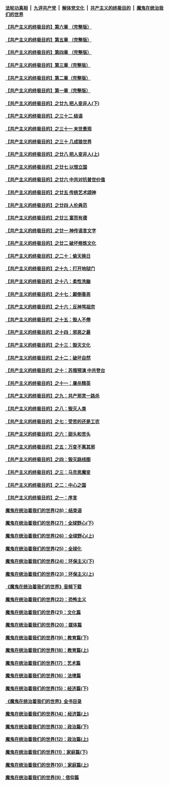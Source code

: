 

####  [法轮功真相](../../../../basic/blob/master/README.md?t=05220231) &nbsp;|&nbsp; [九评共产党](../../../../9ping.md/blob/master/README.md?t=05220231) &nbsp;|&nbsp; [解体党文化](../../../../jtdwh.md/blob/master/README.md?t=05220231)  &nbsp;|&nbsp; [共产主义的终极目的](../../../../gczydzjmd.md/blob/master/README.md?t=05220231) &nbsp;|&nbsp; [魔鬼在统治我们的世界](../../../../mgztzwmdsj.md/blob/master/README.md?t=05220231) 

#### [【共产主义的终极目的】第六章 （完整版）](../pages/nsc422/n11428913.md?t=05220231) 

#### [【共产主义的终极目的】第五章 （完整版）](../pages/nsc422/n11428912.md?t=05220231) 

#### [【共产主义的终极目的】第四章 （完整版）](../pages/nsc422/n11428907.md?t=05220231) 

#### [【共产主义的终极目的】第三章（完整版）](../pages/nsc422/n11428848.md?t=05220231) 

#### [【共产主义的终极目的】第二章（完整版）](../pages/nsc422/n11428831.md?t=05220231) 

#### [【共产主义的终极目的】第一章（完整版）](../pages/nsc422/n11417651.md?t=05220231) 

#### [【共产主义的终极目的】之廿九 把人变非人(下)](../pages/nsc422/n11344140.md?t=05220231) 

#### [【共产主义的终极目的】之三十二 结语](../pages/nsc422/n11360535.md?t=05220231) 

#### [【共产主义的终极目的】之三十一 末世景观](../pages/nsc422/n11351129.md?t=05220231) 

#### [【共产主义的终极目的】之三十 几成狼世界](../pages/nsc422/n11348280.md?t=05220231) 

#### [【共产主义的终极目的】之廿八 把人变非人(上)](../pages/nsc422/n11340492.md?t=05220231) 

#### [【共产主义的终极目的】之廿七 以恨立国](../pages/nsc422/n11336944.md?t=05220231) 

#### [【共产主义的终极目的】之廿六 中共对抗普世价值](../pages/nsc422/n11324785.md?t=05220231) 

#### [【共产主义的终极目的】之廿五 传统艺术颂神](../pages/nsc422/n11296396.md?t=05220231) 

#### [【共产主义的终极目的】之廿四 人伦典范](../pages/nsc422/n11296397.md?t=05220231) 

#### [【共产主义的终极目的】之廿三 富而有德](../pages/nsc422/n11283598.md?t=05220231) 

#### [【共产主义的终极目的】之廿一 神传语言文字](../pages/nsc422/n11263265.md?t=05220231) 

#### [【共产主义的终极目的】之廿二 破坏修炼文化](../pages/nsc422/n11245728.md?t=05220231) 

#### [【共产主义的终极目的】之二十：偷天换日](../pages/nsc422/n11238846.md?t=05220231) 

#### [【共产主义的终极目的】之十九：打开地狱门](../pages/nsc422/n11206376.md?t=05220231) 

#### [【共产主义的终极目的】之十八：柔性洗脑](../pages/nsc422/n11199994.md?t=05220231) 

#### [【共产主义的终极目的】之十七：颠倒善恶](../pages/nsc422/n11179782.md?t=05220231) 

#### [【共产主义的终极目的】之十六：反神骂祖宗](../pages/nsc422/n11166798.md?t=05220231) 

#### [【共产主义的终极目的】之十五：毁人不倦](../pages/nsc422/n11166792.md?t=05220231) 

#### [【共产主义的终极目的】之十四：邪恶之最](../pages/nsc422/n11150249.md?t=05220231) 

#### [【共产主义的终极目的】之十三：毁灭文化](../pages/nsc422/n11135227.md?t=05220231) 

#### [【共产主义的终极目的】之十二：破坏自然](../pages/nsc422/n11135214.md?t=05220231) 

#### [【共产主义的终极目的】之十：苏俄预演 中共登台](../pages/nsc422/n11118424.md?t=05220231) 

#### [【共产主义的终极目的】之十一：屠杀精英](../pages/nsc422/n11118442.md?t=05220231) 

#### [【共产主义的终极目的】之九：共产邪灵一路杀](../pages/nsc422/n11114139.md?t=05220231) 

#### [【共产主义的终极目的】之八：毁灭人类](../pages/nsc422/n11108503.md?t=05220231) 

#### [【共产主义的终极目的】之七：受苦的还是工农](../pages/nsc422/n11101809.md?t=05220231) 

#### [【共产主义的终极目的】之六：甜头和苦头](../pages/nsc422/n11096971.md?t=05220231) 

#### [【共产主义的终极目的】之五：万变不离其邪](../pages/nsc422/n11091285.md?t=05220231) 

#### [【共产主义的终极目的】之四：毁灭路线图](../pages/nsc422/n11086284.md?t=05220231) 

#### [【共产主义的终极目的】之三：马克思魔变](../pages/nsc422/n11061941.md?t=05220231) 

#### [【共产主义的终极目的】之二：中心之国](../pages/nsc422/n11047728.md?t=05220231) 

#### [【共产主义的终极目的】之一：序言](../pages/nsc422/n11086077.md?t=05220231) 

#### [魔鬼在统治着我们的世界(28)：结束语](../pages/nsc422/n10936246.md?t=05220231) 

#### [魔鬼在统治着我们的世界(27)：全球野心(下)](../pages/nsc422/n10928319.md?t=05220231) 

#### [魔鬼在统治着我们的世界(26)：全球野心(上)](../pages/nsc422/n10900318.md?t=05220231) 

#### [魔鬼在统治着我们的世界(25)：全球化](../pages/nsc422/n10788205.md?t=05220231) 

#### [魔鬼在统治着我们的世界(24)：环保主义(下)](../pages/nsc422/n10695307.md?t=05220231) 

#### [魔鬼在统治着我们的世界(23)：环保主义(上)](../pages/nsc422/n10688613.md?t=05220231) 

#### [《魔鬼在统治着我们的世界》音频下载](../pages/nsc422/n10635553.md?t=05220231) 

#### [魔鬼在统治着我们的世界(22)：恐怖主义](../pages/nsc422/n10614727.md?t=05220231) 

#### [魔鬼在统治着我们的世界(21)：文化篇](../pages/nsc422/n10597706.md?t=05220231) 

#### [魔鬼在统治着我们的世界(20)：媒体篇](../pages/nsc422/n10586579.md?t=05220231) 

#### [魔鬼在统治着我们的世界(19)：教育篇(下)](../pages/nsc422/n10564808.md?t=05220231) 

#### [魔鬼在统治着我们的世界(18)：教育篇(上)](../pages/nsc422/n10526970.md?t=05220231) 

#### [魔鬼在统治着我们的世界(17)：艺术篇](../pages/nsc422/n10499093.md?t=05220231) 

#### [魔鬼在统治着我们的世界(16)：法律篇](../pages/nsc422/n10485969.md?t=05220231) 

#### [魔鬼在统治着我们的世界(15)：经济篇(下)](../pages/nsc422/n10469975.md?t=05220231) 

#### [《魔鬼在统治着我们的世界》全书目录](../pages/nsc422/n10464261.md?t=05220231) 

#### [魔鬼在统治着我们的世界(14)：经济篇(上)](../pages/nsc422/n10457370.md?t=05220231) 

#### [魔鬼在统治着我们的世界(13)：政治篇(下)](../pages/nsc422/n10448270.md?t=05220231) 

#### [魔鬼在统治着我们的世界(12)：政治篇(上)](../pages/nsc422/n10444576.md?t=05220231) 

#### [魔鬼在统治着我们的世界(11)：家庭篇(下)](../pages/nsc422/n10440961.md?t=05220231) 

#### [魔鬼在统治着我们的世界(10)：家庭篇(上)](../pages/nsc422/n10435448.md?t=05220231) 

#### [魔鬼在统治着我们的世界(9)：信仰篇](../pages/nsc422/n10432159.md?t=05220231) 

